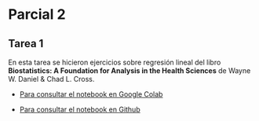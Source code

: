 # Parcial 2
## Tarea 1
En esta tarea se hicieron ejercicios sobre regresión lineal del libro __Biostatistics: A Foundation for Analysis in the Health Sciences__ de Wayne W. Daniel & Chad L. Cross.

- [Para consultar el notebook en Google Colab](https://colab.research.google.com/drive/1ZagGwT162CjtSICLhpWFyHtOOgbDovv3?usp=sharing)

- [Para consultar el notebook en Github](EA_parcial2_tarea1.ipynb)
